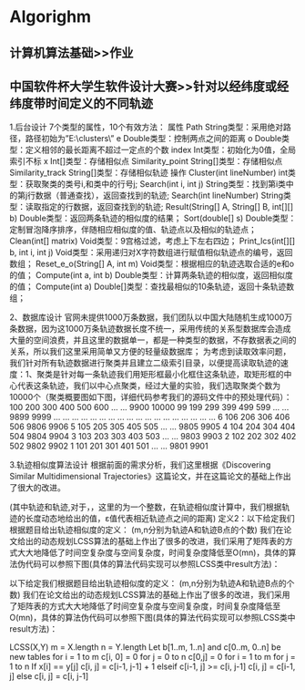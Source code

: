 # Algorighm
## 计算机算法基础>>作业
## 中国软件杯大学生软件设计大赛>>针对以经纬度或经纬度带时间定义的不同轨迹
1.后台设计
7个类型的属性，10个有效方法：
属性
Path	String类型：采用绝对路径，路径初始为”E:\\clusters\\”
e	Double类型：控制两点之间的距离
o	Double类型：定义相邻的最长距离不超过一定点的个数
index	Int类型：初始化为0值，全局索引不标
x	Int[]类型：存储相似点
Similarity_point	String[]类型：存储相似点
Similarity_track	String[]类型：存储相似轨迹
操作
Cluster(int  lineNumber)	int类型：获取聚类的类号i,和类中的行号j;
Search(int i, int j)	String类型：找到第i类中的第j行数据（普通查找），返回查找到的轨迹;
Search(int lineNumber)	String类型：读取指定的行数据，返回查找到的轨迹;
Result(String[] A, String[] B, int[][] b)	Double类型：返回两条轨迹的相似度的结果；
Sort(double[] s)	Double类型：定制冒泡降序排序，伴随相应相似度的值、轨迹点以及相似的轨迹点；
Clean(int[] matrix)	Void类型：9宫格过滤，考虑上下左右四边；
Print_lcs(int[][] b, int i, int j)	Void类型：采用递归对X字符数组进行赋值相似轨迹点的编号，返回数组；
Reset_e_o(String[] A, int m)	Void类型：根据相应的轨迹选取合适的e和o的值；
Compute(int a, int b)	Double类型：计算两条轨迹的相似度，返回相似度的值；
Compute(int  a)	Double[]类型：查找最相似的10条轨迹，返回十条轨迹数组；

2、数据库设计
官网未提供1000万条数据，我们团队以中国大陆随机生成1000万条数据，因为这1000万条轨迹数据长度不统一，采用传统的关系型数据库会造成大量的空间浪费，并且这里的数据单一，都是一种类型的数据，不存数据表之间的关系，所以我们这里采用简单又方便的轻量级数据库；
为考虑到读取效率问题，我们针对所有轨迹数据进行聚类并且建立二级索引目录，以便提高读取轨迹的速度：1、聚类是针对每一条轨迹我们用矩形框最小化框住这条轨迹，取矩形框的中心代表这条轨迹，我们以中心点聚类，经过大量的实验，我们选取聚类个数为10000个（聚类概要图如下图，详细代码参考我们的源码文件中的预处理代码）：
100	200	300	400	500	600	...	...	9900	10000
99	199	299	399	499	599	...	...	9899	9999
...	...	...	...	...	...			...	...
...	...	...	...	...	...	...	...	...	...
6	106	206	306	406	506			9806	9906
5	105	205	305	405	505	...	...	9805	9905
4	104	204	304	404	504			9804	9904
3	103	203	303	403	503	...	...	9803	9903
2	102	202	302	402	502			9802	9902
1	101	201	301	401	501	...	...	9801	9901


3.轨迹相似度算法设计
根据前面的需求分析，我们这里根据《Discovering Similar Multidimensional Trajectories》这篇论文，并在这篇论文的基础上作出了很大的改进。

(其中轨迹和轨迹,对于，，这里的为一个整数，在轨迹相似度计算中，我们根据轨迹的长度动态地给出的值，ε值代表相近轨迹点之间的距离)
定义2：以下给定我们根据题目给出轨迹相似度的定义：
(m,n分别为轨迹A和轨迹B点的个数)
我们在论文给出的动态规划LCSS算法的基础上作出了很多的改进，我们采用了矩阵表的方式大大地降低了时间空复杂度与空间复杂度，时间复杂度降低至O(mn)，具体的算法伪代码可以参照下图(具体的算法代码实现可以参照LCSS类中result方法)：

以下给定我们根据题目给出轨迹相似度的定义：
(m,n分别为轨迹A和轨迹B点的个数)
我们在论文给出的动态规划LCSS算法的基础上作出了很多的改进，我们采用了矩阵表的方式大大地降低了时间空复杂度与空间复杂度，时间复杂度降低至O(mn)，具体的算法伪代码可以参照下图(具体的算法代码实现可以参照LCSS类中result方法)：

LCSS(X,Y)
  m = X.length
  n = Y.length
  Let b[1..m, 1..n] and c[0..m, 0..n] be new tables
  for i = 1 to m
c[i, 0] = 0
  for j = 0 to n
c[0,j] = 0
  for i = 1 to m
for j = 1 to n
  		If x[i] == y[j]
    		c[i, j] = c[i-1, j-1] + 1
  		elseif c[i-1, j] >= c[i, j-1]
    		c[i, j] = c[i-1, j]
  		else c[i, j] = c[i, j-1]
